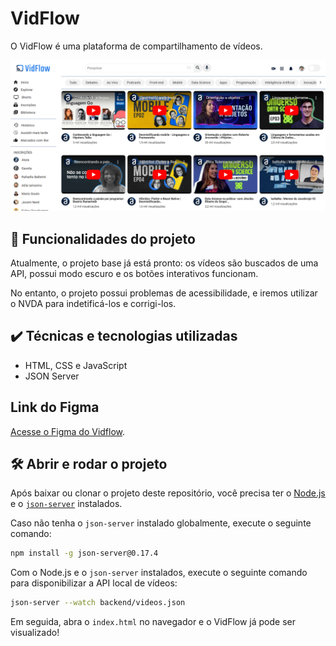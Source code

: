 
# VidFlow

O VidFlow é uma plataforma de compartilhamento de vídeos.

![Captura de tela do Vidflow.](./vidflow.png)

## 🔨 Funcionalidades do projeto

Atualmente, o projeto base já está pronto: os vídeos são buscados de uma API, possui modo escuro e os botões interativos funcionam.

No entanto, o projeto possui problemas de acessibilidade, e iremos utilizar o NVDA para indetificá-los e corrigi-los.

## ✔️ Técnicas e tecnologias utilizadas

- HTML, CSS e JavaScript
- JSON Server

## Link do Figma

[Acesse o Figma do Vidflow](https://www.figma.com/file/UbPLETdOLAuQk6G09HUtnZ/VidFlow-%7C-Acessibilidade?node-id=0%3A1&mode=dev).

## 🛠️ Abrir e rodar o projeto

Após baixar ou clonar o projeto deste repositório, você precisa ter o [Node.js](https://nodejs.org/) e o [`json-server`](https://www.npmjs.com/package/json-server) instalados.

Caso não tenha o `json-server` instalado globalmente, execute o seguinte comando:

```bash
npm install -g json-server@0.17.4
```

Com o Node.js e o `json-server` instalados, execute o seguinte comando para disponibilizar a API local de vídeos:

```bash
json-server --watch backend/videos.json
```

Em seguida, abra o `index.html` no navegador e o VidFlow já pode ser visualizado!

